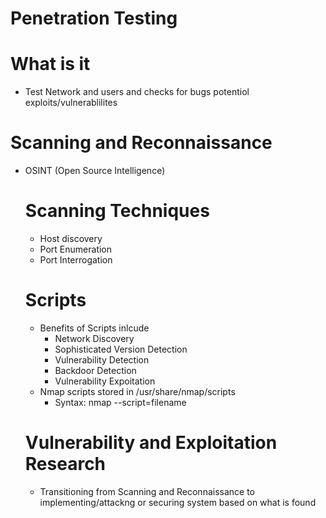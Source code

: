 # Penetration Testing
# What is it  
- Test Network and users and checks for bugs potentiol exploits/vulnerablilites
# Scanning and Reconnaissance
- OSINT (Open Source Intelligence)
  # Scanning Techniques
  - Host discovery
  - Port Enumeration
  - Port Interrogation
  # Scripts
  - Benefits of Scripts inlcude
      - Network Discovery
      - Sophisticated Version Detection
      - Vulnerability Detection
      - Backdoor Detection
      - Vulnerability Expoitation
  - Nmap scripts stored in /usr/share/nmap/scripts
      - Syntax: nmap --script=filename
  # Vulnerability and Exploitation Research
  - Transitioning from Scanning and Reconnaissance to implementing/attackng or securing system based on what is found
